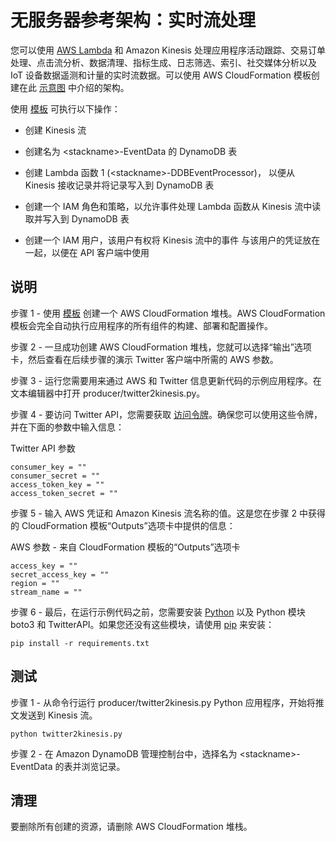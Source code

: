 
# 无服务器参考架构：实时流处理

您可以使用 [AWS Lambda](http://aws.amazon.com/lambda/) 和 Amazon Kinesis 处理应用程序活动跟踪、交易订单处理、点击流分析、数据清理、指标生成、日志筛选、索引、社交媒体分析以及 IoT 设备数据遥测和计量的实时流数据。可以使用 AWS CloudFormation 模板创建在此 [示意图](https://s3.amazonaws.com/awslambda-reference-architectures/stream-processing/lambda-refarch-streamprocessing.pdf) 中介绍的架构。

使用 [模板](https://s3.amazonaws.com/awslambda-reference-architectures/stream-processing/template.yaml)
可执行以下操作：

-   创建 Kinesis 流

-   创建名为 &lt;stackname&gt;-EventData 的 DynamoDB 表

-   创建 Lambda 函数 1 (&lt;stackname&gt;-DDBEventProcessor)，
    以便从 Kinesis 接收记录并将记录写入到
    DynamoDB 表

-   创建一个 IAM 角色和策略，以允许事件处理 Lambda
    函数从 Kinesis 流中读取并写入到 DynamoDB 表

-   创建一个 IAM 用户，该用户有权将 Kinesis 流中的事件
    与该用户的凭证放在一起，以便在 API 客户端中使用

## 说明

步骤 1 - 使用 [
模板](https://s3.amazonaws.com/awslambda-reference-architectures/stream-processing/template.yaml) 创建一个 AWS CloudFormation 堆栈。AWS CloudFormation 模板会完全自动执行应用程序的所有组件的构建、部署和配置操作。

步骤 2 - 一旦成功创建 AWS CloudFormation 堆栈，您就可以选择“输出”选项卡，然后查看在后续步骤的演示 Twitter 客户端中所需的 AWS 参数。

步骤 3 - 运行您需要用来通过 AWS 和 Twitter 信息更新代码的示例应用程序。在文本编辑器中打开 producer/twitter2kinesis.py。

步骤 4 - 要访问 Twitter API，您需要获取 [访问令牌](https://dev.twitter.com/oauth/overview/application-owner-access-tokens)。确保您可以使用这些令牌，并在下面的参数中输入信息：

Twitter API 参数
```
consumer_key = ""
consumer_secret = ""
access_token_key = ""
access_token_secret = ""
```

步骤 5 - 输入 AWS 凭证和 Amazon Kinesis 流名称的值。这是您在步骤 2 中获得的 CloudFormation 模板“Outputs”选项卡中提供的信息：

AWS 参数 - 来自 CloudFormation 模板的“Outputs”选项卡
```
access_key = ""
secret_access_key = ""
region = ""
stream_name = ""
```

步骤 6 - 最后，在运行示例代码之前，您需要安装 [Python](https://www.python.org/) 以及 Python 模块 boto3 和 TwitterAPI。如果您还没有这些模块，请使用 [pip](http://pip.readthedocs.org/en/stable/installing/) 来安装：

```
pip install -r requirements.txt
```

## 测试

步骤 1 - 从命令行运行 producer/twitter2kinesis.py Python 应用程序，开始将推文发送到 Kinesis 流。

```
python twitter2kinesis.py
```

步骤 2 - 在 Amazon DynamoDB 管理控制台中，选择名为 &lt;stackname&gt;-EventData 的表并浏览记录。

## 清理

要删除所有创建的资源，请删除 AWS CloudFormation 堆栈。
